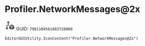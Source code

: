 # Profiler.NetworkMessages@2x
![](/img/Profiler.NetworkMessages@2x.png)
GUID: `7981104561883728060`
```
EditorGUIUtility.IconContent("Profiler.NetworkMessages@2x")
```
